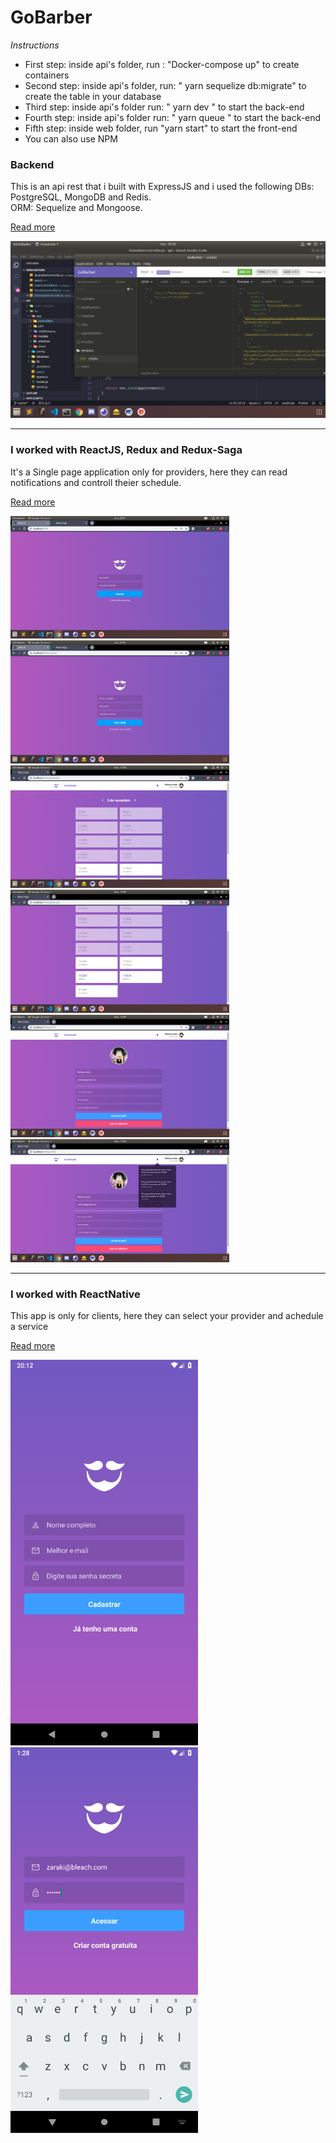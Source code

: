 <h1>GoBarber</h1>

<i>Instructions</i>
<ul>
  <li>First step: inside api's folder, run : "Docker-compose up"  to create containers</li>
  <li>Second step: inside api's folder,  run: " yarn sequelize db:migrate" to create the table in your database</li>
  <li>Third step: inside api's folder run: " yarn dev " to start the back-end</li>
  <li>Fourth step: inside api's folder run: " yarn queue " to start the back-end</li>
  <li>Fifth step: inside web folder, run "yarn start" to start the front-end</li>
  <li> You can also use NPM</li>
</ul>
<h3>Backend</h3>
<p>This is an api rest that i built with ExpressJS and i used the following DBs: <br>
PostgreSQL, MongoDB and Redis.<br>
ORM: Sequelize and Mongoose. <p>
<a href="https://github.com/jonathanwdev/GoBarber/tree/master/api">Read more</a><br>
  <p>
    <img src="zImages/backend.png" with="450">
  </p>
 <hr>

 <h3>I worked with ReactJS, Redux and Redux-Saga</h3>
 <p>It's a Single page application only for providers, here they can read notifications and controll theier schedule.</p>
 <a href="https://github.com/jonathanwdev/GoBarber/tree/master/web">Read more</a><br>
 <p>
  <img src="zImages/print1.png" width="350">
  <img src="zImages/print2.png" width="350">
  <img src="zImages/print3.png" width="350">
  <img src="zImages/print4.png" width="350">
  <img src="zImages/print5.png" width="350">
  <img src="zImages/print6.png" width="350">
 </p>

 <hr>

<h3>I worked with ReactNative</h3>
<p>This app is only for clients, here they can select your provider and achedule a service</p>
<a href="https://github.com/jonathanwdev/GoBarber/tree/master/mobile">Read more</a><br>

 <p>
  <img src="zImages/mobile1.png" width="300">
  <img src="zImages/mobile2.png" width="300"> 
 </p>
